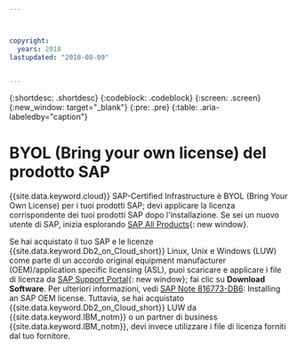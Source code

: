 ```yaml
---



copyright:
  years: 2018
lastupdated: "2018-08-09"


---
```


{:shortdesc: .shortdesc}
{:codeblock: .codeblock}
{:screen: .screen}
{:new_window: target="_blank"}
{:pre: .pre}
{:table: .aria-labeledby="caption"}


# BYOL (Bring your own license) del prodotto SAP 

{{site.data.keyword.cloud}} SAP-Certified Infrastructure è BYOL (Bring Your Own License) per i tuoi prodotti SAP; devi applicare la licenza corrispondente dei tuoi prodotti SAP dopo l'installazione. Se sei un nuovo utente di SAP, inizia esplorando [SAP All Products](https://www.sap.com/products.html){: new window}.

Se hai acquistato il tuo SAP e le licenze {{site.data.keyword.Db2_on_Cloud_short}} Linux, Unix e Windows (LUW) come parte di un accordo original equipment manufacturer (OEM)/application specific licensing (ASL), puoi scaricare e applicare i file di licenza da [SAP Support Portal](https://support.sap.com/en/index.html){: new window}; fai clic su **Download Software**. Per ulteriori informazioni, vedi [SAP Note 816773-DB6](https://launchpad.support.sap.com/#/notes/816773): Installing an SAP OEM license. Tuttavia, se hai acquistato {{site.data.keyword.Db2_on_Cloud_short}} LUW da {{site.data.keyword.IBM_notm}} o un partner di business {{site.data.keyword.IBM_notm}}, devi invece utilizzare i file di licenza forniti dal tuo fornitore.
